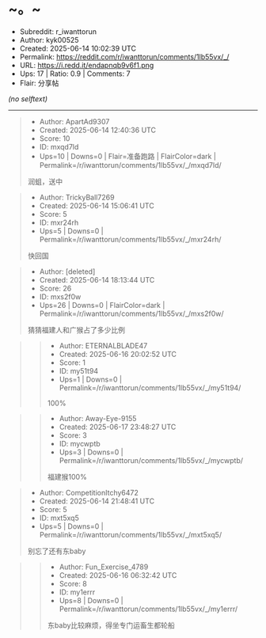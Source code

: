 # ~。~

- Subreddit: r_iwanttorun
- Author: kyk00525
- Created: 2025-06-14 10:02:39 UTC
- Permalink: https://reddit.com/r/iwanttorun/comments/1lb55vx/_/
- URL: https://i.redd.it/endapnqb9v6f1.png
- Ups: 17 | Ratio: 0.9 | Comments: 7
- Flair: 分享帖

_(no selftext)_

---

> - Author: ApartAd9307
> - Created: 2025-06-14 12:40:36 UTC
> - Score: 10
> - ID: mxqd7ld
> - Ups=10 | Downs=0 | Flair=准备跑路 | FlairColor=dark | Permalink=/r/iwanttorun/comments/1lb55vx/_/mxqd7ld/
>
> 润蛆，送中

> - Author: TrickyBall7269
> - Created: 2025-06-14 15:06:41 UTC
> - Score: 5
> - ID: mxr24rh
> - Ups=5 | Downs=0 | Permalink=/r/iwanttorun/comments/1lb55vx/_/mxr24rh/
>
> 快回国

> - Author: [deleted]
> - Created: 2025-06-14 18:13:44 UTC
> - Score: 26
> - ID: mxs2f0w
> - Ups=26 | Downs=0 | FlairColor=dark | Permalink=/r/iwanttorun/comments/1lb55vx/_/mxs2f0w/
>
> 猜猜福建人和广猴占了多少比例

>> - Author: ETERNALBLADE47
>> - Created: 2025-06-16 20:02:52 UTC
>> - Score: 1
>> - ID: my51t94
>> - Ups=1 | Downs=0 | Permalink=/r/iwanttorun/comments/1lb55vx/_/my51t94/
>>
>> 100%

>> - Author: Away-Eye-9155
>> - Created: 2025-06-17 23:48:27 UTC
>> - Score: 3
>> - ID: mycwptb
>> - Ups=3 | Downs=0 | Permalink=/r/iwanttorun/comments/1lb55vx/_/mycwptb/
>>
>> 福建猴100%

> - Author: CompetitionItchy6472
> - Created: 2025-06-14 21:48:41 UTC
> - Score: 5
> - ID: mxt5xq5
> - Ups=5 | Downs=0 | Permalink=/r/iwanttorun/comments/1lb55vx/_/mxt5xq5/
>
> 别忘了还有东baby

>> - Author: Fun_Exercise_4789
>> - Created: 2025-06-16 06:32:42 UTC
>> - Score: 8
>> - ID: my1errr
>> - Ups=8 | Downs=0 | Permalink=/r/iwanttorun/comments/1lb55vx/_/my1errr/
>>
>> 东baby比较麻烦，得坐专门运畜生都轮船
